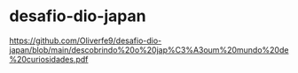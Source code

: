 # desafio-dio-japan
https://github.com/Oliverfe9/desafio-dio-japan/blob/main/descobrindo%20o%20jap%C3%A3oum%20mundo%20de%20curiosidades.pdf
